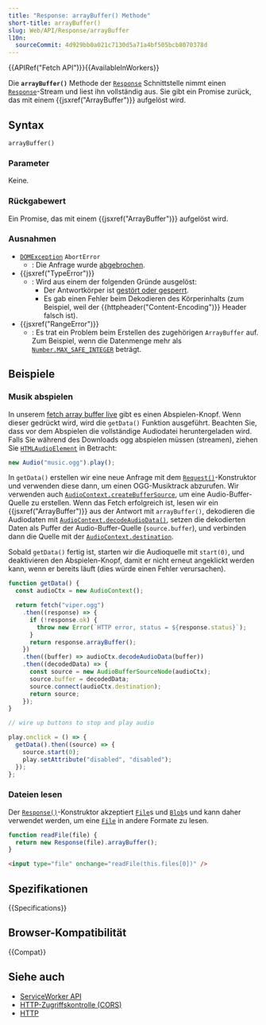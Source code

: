```yaml
---
title: "Response: arrayBuffer() Methode"
short-title: arrayBuffer()
slug: Web/API/Response/arrayBuffer
l10n:
  sourceCommit: 4d929bb0a021c7130d5a71a4bf505bcb8070378d
---
```


{{APIRef("Fetch API")}}{{AvailableInWorkers}}

Die **`arrayBuffer()`** Methode der [`Response`](/de/docs/Web/API/Response) Schnittstelle
nimmt einen [`Response`](/de/docs/Web/API/Response)-Stream und liest ihn vollständig aus. Sie gibt ein Promise zurück, das mit einem {{jsxref("ArrayBuffer")}} aufgelöst wird.

## Syntax

```js-nolint
arrayBuffer()
```

### Parameter

Keine.

### Rückgabewert

Ein Promise, das mit einem {{jsxref("ArrayBuffer")}} aufgelöst wird.

### Ausnahmen

- [`DOMException`](/de/docs/Web/API/DOMException) `AbortError`
  - : Die Anfrage wurde [abgebrochen](/de/docs/Web/API/Fetch_API/Using_Fetch#canceling_a_request).
- {{jsxref("TypeError")}}
  - : Wird aus einem der folgenden Gründe ausgelöst:
    - Der Antwortkörper ist [gestört oder gesperrt](/de/docs/Web/API/Fetch_API/Using_Fetch#locked_and_disturbed_streams).
    - Es gab einen Fehler beim Dekodieren des Körperinhalts (zum Beispiel, weil der {{httpheader("Content-Encoding")}} Header falsch ist).
- {{jsxref("RangeError")}}
  - : Es trat ein Problem beim Erstellen des zugehörigen `ArrayBuffer` auf. Zum Beispiel, wenn die Datenmenge mehr als [`Number.MAX_SAFE_INTEGER`](/de/docs/Web/JavaScript/Reference/Global_Objects/Number/MAX_SAFE_INTEGER) beträgt.

## Beispiele

### Musik abspielen

In unserem [fetch array buffer live](https://github.com/mdn/dom-examples/tree/main/fetch/fetch-array-buffer) gibt es einen Abspielen-Knopf. Wenn dieser gedrückt wird, wird die `getData()`
Funktion ausgeführt. Beachten Sie, dass vor dem Abspielen die vollständige Audiodatei heruntergeladen wird. Falls Sie während des Downloads ogg abspielen müssen (streamen), ziehen Sie
[`HTMLAudioElement`](/de/docs/Web/API/HTMLAudioElement) in Betracht:

```js
new Audio("music.ogg").play();
```

In `getData()` erstellen wir eine neue Anfrage mit dem
[`Request()`](/de/docs/Web/API/Request/Request)-Konstruktor und verwenden diese dann, um einen OGG-Musiktrack abzurufen. Wir verwenden auch [`AudioContext.createBufferSource`](/de/docs/Web/API/BaseAudioContext/createBufferSource), um eine Audio-Buffer-Quelle zu erstellen. Wenn das Fetch erfolgreich ist, lesen wir ein {{jsxref("ArrayBuffer")}}
aus der Antwort mit `arrayBuffer()`, dekodieren die Audiodaten mit
[`AudioContext.decodeAudioData()`](/de/docs/Web/API/BaseAudioContext/decodeAudioData), setzen die dekodierten Daten als Puffer der Audio-Buffer-Quelle (`source.buffer`), und verbinden dann die Quelle mit der
[`AudioContext.destination`](/de/docs/Web/API/BaseAudioContext/destination).

Sobald `getData()` fertig ist, starten wir die Audioquelle mit
`start(0)`, und deaktivieren den Abspielen-Knopf, damit er nicht erneut angeklickt werden kann, wenn er bereits läuft (dies würde einen Fehler verursachen).

```js
function getData() {
  const audioCtx = new AudioContext();

  return fetch("viper.ogg")
    .then((response) => {
      if (!response.ok) {
        throw new Error(`HTTP error, status = ${response.status}`);
      }
      return response.arrayBuffer();
    })
    .then((buffer) => audioCtx.decodeAudioData(buffer))
    .then((decodedData) => {
      const source = new AudioBufferSourceNode(audioCtx);
      source.buffer = decodedData;
      source.connect(audioCtx.destination);
      return source;
    });
}

// wire up buttons to stop and play audio

play.onclick = () => {
  getData().then((source) => {
    source.start(0);
    play.setAttribute("disabled", "disabled");
  });
};
```

### Dateien lesen

Der [`Response()`](/de/docs/Web/API/Response/Response)-Konstruktor akzeptiert
[`File`](/de/docs/Web/API/File)s und [`Blob`](/de/docs/Web/API/Blob)s und kann daher verwendet werden, um eine
[`File`](/de/docs/Web/API/File) in andere Formate zu lesen.

```js
function readFile(file) {
  return new Response(file).arrayBuffer();
}
```

```html
<input type="file" onchange="readFile(this.files[0])" />
```

## Spezifikationen

{{Specifications}}

## Browser-Kompatibilität

{{Compat}}

## Siehe auch

- [ServiceWorker API](/de/docs/Web/API/Service_Worker_API)
- [HTTP-Zugriffskontrolle (CORS)](/de/docs/Web/HTTP/Guides/CORS)
- [HTTP](/de/docs/Web/HTTP)
